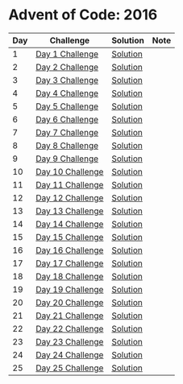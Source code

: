 # Advent of Code: 2016

| Day | Challenge | Solution | Note |
|-----|-----------|----------|------|
| 1   | [Day 1 Challenge](https://adventofcode.com/2016/day/1) | [Solution](#) |  |
| 2   | [Day 2 Challenge](https://adventofcode.com/2016/day/2) | [Solution](#) |  |
| 3   | [Day 3 Challenge](https://adventofcode.com/2016/day/3) | [Solution](#) |  |
| 4   | [Day 4 Challenge](https://adventofcode.com/2016/day/4) | [Solution](#) |  |
| 5   | [Day 5 Challenge](https://adventofcode.com/2016/day/5) | [Solution](#) |  |
| 6   | [Day 6 Challenge](https://adventofcode.com/2016/day/6) | [Solution](#) |  |
| 7   | [Day 7 Challenge](https://adventofcode.com/2016/day/7) | [Solution](#) |  |
| 8   | [Day 8 Challenge](https://adventofcode.com/2016/day/8) | [Solution](#) |  |
| 9   | [Day 9 Challenge](https://adventofcode.com/2016/day/9) | [Solution](#) |  |
| 10  | [Day 10 Challenge](https://adventofcode.com/2016/day/10) | [Solution](#) |  |
| 11  | [Day 11 Challenge](https://adventofcode.com/2016/day/11) | [Solution](#) |  |
| 12  | [Day 12 Challenge](https://adventofcode.com/2016/day/12) | [Solution](#) |  |
| 13  | [Day 13 Challenge](https://adventofcode.com/2016/day/13) | [Solution](#) |  |
| 14  | [Day 14 Challenge](https://adventofcode.com/2016/day/14) | [Solution](#) |  |
| 15  | [Day 15 Challenge](https://adventofcode.com/2016/day/15) | [Solution](#) |  |
| 16  | [Day 16 Challenge](https://adventofcode.com/2016/day/16) | [Solution](#) |  |
| 17  | [Day 17 Challenge](https://adventofcode.com/2016/day/17) | [Solution](#) |  |
| 18  | [Day 18 Challenge](https://adventofcode.com/2016/day/18) | [Solution](#) |  |
| 19  | [Day 19 Challenge](https://adventofcode.com/2016/day/19) | [Solution](#) |  |
| 20  | [Day 20 Challenge](https://adventofcode.com/2016/day/20) | [Solution](#) |  |
| 21  | [Day 21 Challenge](https://adventofcode.com/2016/day/21) | [Solution](#) |  |
| 22  | [Day 22 Challenge](https://adventofcode.com/2016/day/22) | [Solution](#) |  |
| 23  | [Day 23 Challenge](https://adventofcode.com/2016/day/23) | [Solution](#) |  |
| 24  | [Day 24 Challenge](https://adventofcode.com/2016/day/24) | [Solution](#) |  |
| 25  | [Day 25 Challenge](https://adventofcode.com/2016/day/25) | [Solution](#) |  |
